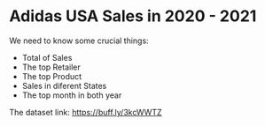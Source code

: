 #  Adidas USA Sales in 2020 - 2021

We need to know some crucial things:

- Total of Sales 
- The top Retailer
- The top Product
- Sales in diferent States
- The top month in both year


The dataset link: https://buff.ly/3kcWWTZ
